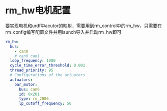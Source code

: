 # rm_hw电机配置
要实现电机和urdf中acutor的映射，需要用到rm_control中的rm_hw，只需要在rm_config编写配置文件并用launch导入并启动rm_hw即可

```yaml
rm_hw:
  bus:
    - can0
    # can0 can1 ...
  loop_frequency: 1000
  cycle_time_error_threshold: 0.001
  thread_priority: 95
  # Configurations of the actuators
  actuators:
    bar_motor:
      bus: can0
      id: 0x201 
      type: rm_2006
      lp_cutoff_frequency: 50
```


